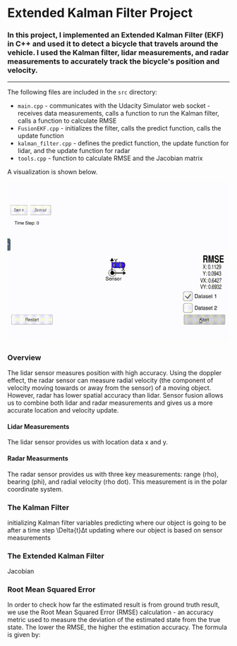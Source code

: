 # **Extended Kalman Filter Project** 


### In this project, I implemented an Extended Kalman Filter (EKF) in C++ and used it to detect a bicycle that travels around the vehicle. I used the Kalman filter, lidar measurements, and radar measurements to accurately track the bicycle's position and velocity.

---

The following files are included in the `src` directory:
* `main.cpp` - communicates with the Udacity Simulator web socket - receives data measurements, calls a function to run the Kalman filter, calls a function to calculate RMSE
* `FusionEKF.cpp` - initializes the filter, calls the predict function, calls the update function
* `kalman_filter.cpp` - defines the predict function, the update function for lidar, and the update function for radar
* `tools.cpp` - function to calculate RMSE and the Jacobian matrix

A visualization is shown below.

![](Kalman_project.gif)

[//]: # (Image References)

[image0a]: ./imgs/center.jpg "center"
[image0b]: ./imgs/left.jpg "left"
[image0c]: ./imgs/right.jpg "right"

### Overview
The lidar sensor measures position with high accuracy. Using the doppler effect, the radar sensor can measure radial velocity (the component of velocity moving towards or away from the sensor) of a moving object. However, radar has lower spatial accuracy than lidar. Sensor fusion allows us to combine both lidar and radar measurements and gives us a more accurate location and velocity update.

#### Lidar Measurements
The lidar sensor provides us with location data x and y.

#### Radar Measurments
The radar sensor provides us with three key measurements: range (rho), bearing (phi), and radial velocity (rho dot). This measurement is in the polar coordinate system.

### The Kalman Filter
initializing Kalman filter variables
predicting where our object is going to be after a time step \Delta{t}Δt
updating where our object is based on sensor measurements

### The Extended Kalman Filter

Jacobian

### Root Mean Squared Error
In order to check how far the estimated result is from ground truth result, we use the Root Mean Squared Error (RMSE) calculation - an accuracy metric used to measure the deviation of the estimated state from the true state. The lower the RMSE, the higher the estimation accuracy. The formula is given by:


